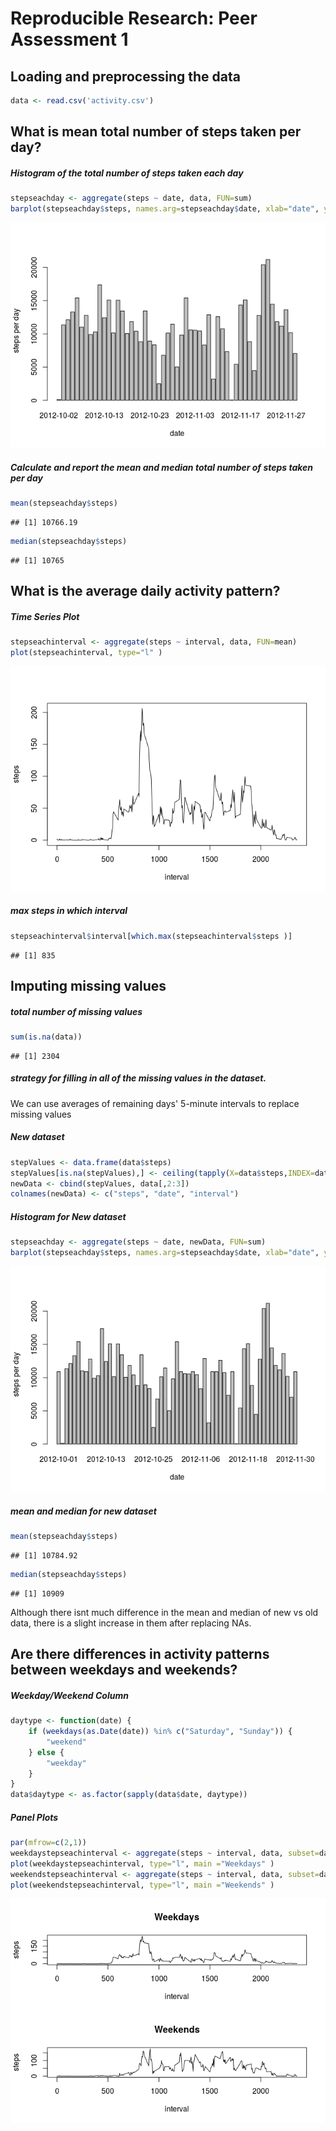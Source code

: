 # Reproducible Research: Peer Assessment 1


## Loading and preprocessing the data


```r
data <- read.csv('activity.csv')
```

## What is mean total number of steps taken per day?
##### Histogram of the total number of steps taken each day

```r
stepseachday <- aggregate(steps ~ date, data, FUN=sum)
barplot(stepseachday$steps, names.arg=stepseachday$date, xlab="date", ylab="steps per day")
```

![](PA1_template_files/figure-html/unnamed-chunk-2-1.png) 

##### Calculate and report the mean and median total number of steps taken per day

```r
mean(stepseachday$steps)
```

```
## [1] 10766.19
```

```r
median(stepseachday$steps)
```

```
## [1] 10765
```

## What is the average daily activity pattern?

##### Time Series Plot

```r
stepseachinterval <- aggregate(steps ~ interval, data, FUN=mean)
plot(stepseachinterval, type="l" )
```

![](PA1_template_files/figure-html/unnamed-chunk-4-1.png) 

##### max steps in which interval

```r
stepseachinterval$interval[which.max(stepseachinterval$steps )]
```

```
## [1] 835
```

## Imputing missing values

##### total number of missing values

```r
sum(is.na(data))
```

```
## [1] 2304
```
##### strategy for filling in all of the missing values in the dataset.
We can use averages of remaining days' 5-minute intervals to replace missing values

##### New dataset


```r
stepValues <- data.frame(data$steps)  
stepValues[is.na(stepValues),] <- ceiling(tapply(X=data$steps,INDEX=data$interval,FUN=mean,na.rm=TRUE))
newData <- cbind(stepValues, data[,2:3])
colnames(newData) <- c("steps", "date", "interval")
```

##### Histogram for New dataset

```r
stepseachday <- aggregate(steps ~ date, newData, FUN=sum)
barplot(stepseachday$steps, names.arg=stepseachday$date, xlab="date", ylab="steps per day")
```

![](PA1_template_files/figure-html/unnamed-chunk-8-1.png) 

##### mean and median for new dataset

```r
mean(stepseachday$steps)
```

```
## [1] 10784.92
```

```r
median(stepseachday$steps)
```

```
## [1] 10909
```

Although there isnt much difference in the mean and median of new vs old data, there is a slight increase in them after replacing NAs.

## Are there differences in activity patterns between weekdays and weekends?

##### Weekday/Weekend Column


```r
daytype <- function(date) {
    if (weekdays(as.Date(date)) %in% c("Saturday", "Sunday")) {
        "weekend"
    } else {
        "weekday"
    }
}
data$daytype <- as.factor(sapply(data$date, daytype))
```

##### Panel Plots


```r
par(mfrow=c(2,1))
weekdaystepseachinterval <- aggregate(steps ~ interval, data, subset=data$daytype=="weekday", FUN=mean)
plot(weekdaystepseachinterval, type="l", main ="Weekdays" )
weekendstepseachinterval <- aggregate(steps ~ interval, data, subset=data$daytype=="weekend", FUN=mean)
plot(weekendstepseachinterval, type="l", main ="Weekends" )
```

![](PA1_template_files/figure-html/unnamed-chunk-11-1.png) 
